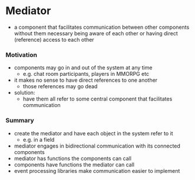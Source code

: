 # Mediator

- a component that facilitates communication between other components without them necessary being aware of each other or having direct (reference) access to each other

### Motivation

- components may go in and out of the system at any time
    - e.g. chat room participants, players in MMORPG etc
- it makes no sense to have direct references to one another
    - those references may go dead
- solution:
    - have them all refer to some central component that facilitates communication

### Summary

- create the mediator and have each object in the system refer to it
    - e.g. in a field
- mediator engages in bidirectional communication with its connected components
- mediator has functions the components can call
- components have functions the mediator can call
- event processing libraries make communication easier to implement
